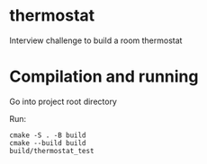# thermostat
Interview challenge to build a room thermostat

# Compilation and running

Go into project root directory

Run:

```
cmake -S . -B build
cmake --build build
build/thermostat_test
```

